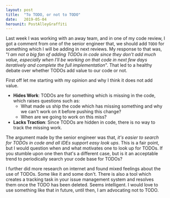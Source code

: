 ```yaml
---
layout: post
title:  "To TODO, or not to TODO"
date:   2019-05-04
herounit: PostAlleyGraffiti
---
```


Last week I was working with an away team, and in one of my code review, I got a comment from one of the senior engineer that, we should add ```TODO``` for something which I will be adding in next reviews. My response to that was, "*I am not a big fan of adding TODOs in code since they don't add much value, especially when I'll be working on that code in next few days iteratively and complete the full implementation*". That led to a healthy debate over whether TODOs add value to our code or not.

First off let me starting with my opinion and why I think it does not add value.
- **Hides Work**: TODOs are for something which is missing in the code, which raises questions such as:
  - What made us ship the code which has missing something and why we can't work on it before pushing this change?
  - When are we going to work on this miss?
- **Lacks Traction**: Since TODOs are hidden in code, there is no way to track the missing work.

The argument made by the senior engineer was that, *it's easier to search for TODOs in code and all IDEs support easy look ups*.
This is a fair point, but I would question when and what motivates one to look up for TODOs. If you stumble upon one then that's a different case, but is it an acceptable trend to periodically search your code base for TODOs?

I further did more research on internet and found mixed feelings about the use of TODOs. Some like it and some don't. There is also a tool which creates a tracking task in your issue management system and resolves them once the TODO has been deleted. Seems intelligent. I would love to use something like that in future, until then, I am advocating not to TODO.
